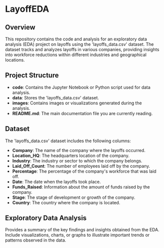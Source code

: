 # LayoffEDA

## Overview

This repository contains the code and analysis for an exploratory data analysis (EDA) project on layoffs using the 'layoffs_data.csv' dataset. The dataset tracks and analyzes layoffs in various companies, providing insights into workforce reductions within different industries and geographical locations.

## Project Structure

- **code**: Contains the Jupyter Notebook or Python script used for data analysis.
- **data**: Stores the 'layoffs_data.csv' dataset.
- **images**: Contains images or visualizations generated during the analysis.
- **README.md**: The main documentation file you are currently reading.

## Dataset

The 'layoffs_data.csv' dataset includes the following columns:

- **Company**: The name of the company where the layoffs occurred.
- **Location_HQ**: The headquarters location of the company.
- **Industry**: The industry or sector to which the company belongs.
- **Laid_Off_Count**: The number of employees laid off by the company.
- **Percentage**: The percentage of the company's workforce that was laid off.
- **Date**: The date when the layoffs took place.
- **Funds_Raised**: Information about the amount of funds raised by the company.
- **Stage**: The stage of development or growth of the company.
- **Country**: The country where the company is located.

## Exploratory Data Analysis

Provides a summary of the key findings and insights obtained from the EDA. Include visualizations, charts, or graphs to illustrate important trends or patterns observed in the data.

